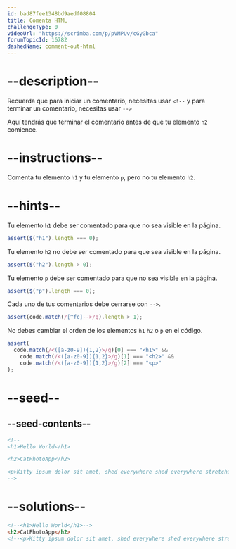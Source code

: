 ```yaml
---
id: bad87fee1348bd9aedf08804
title: Comenta HTML
challengeType: 0
videoUrl: "https://scrimba.com/p/pVMPUv/cGyGbca"
forumTopicId: 16782
dashedName: comment-out-html
---
```


# --description--

Recuerda que para iniciar un comentario, necesitas usar `<!--` y para terminar un comentario, necesitas usar `-->`

Aquí tendrás que terminar el comentario antes de que tu elemento `h2` comience.

# --instructions--

Comenta tu elemento `h1` y tu elemento `p`, pero no tu elemento `h2`.

# --hints--

Tu elemento `h1` debe ser comentado para que no sea visible en la página.

```js
assert($("h1").length === 0);
```

Tu elemento `h2` no debe ser comentado para que sea visible en la página.

```js
assert($("h2").length > 0);
```

Tu elemento `p` debe ser comentado para que no sea visible en la página.

```js
assert($("p").length === 0);
```

Cada uno de tus comentarios debe cerrarse con `-->`.

```js
assert(code.match(/[^fc]-->/g).length > 1);
```

No debes cambiar el orden de los elementos `h1` `h2` o `p` en el código.

```js
assert(
  code.match(/<([a-z0-9]){1,2}>/g)[0] === "<h1>" &&
    code.match(/<([a-z0-9]){1,2}>/g)[1] === "<h2>" &&
    code.match(/<([a-z0-9]){1,2}>/g)[2] === "<p>"
);
```

# --seed--

## --seed-contents--

```html
<!--
<h1>Hello World</h1>

<h2>CatPhotoApp</h2>

<p>Kitty ipsum dolor sit amet, shed everywhere shed everywhere stretching attack your ankles chase the red dot, hairball run catnip eat the grass sniff.</p>
-->
```

# --solutions--

```html
<!--<h1>Hello World</h1>-->
<h2>CatPhotoApp</h2>
<!--<p>Kitty ipsum dolor sit amet, shed everywhere shed everywhere stretching attack your ankles chase the red dot, hairball run catnip eat the grass sniff.</p> -->
```
